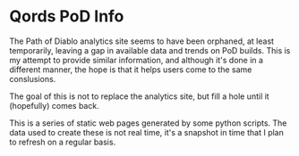 # Qords PoD Info
The Path of Diablo analytics site seems to have been orphaned, at least temporarily, leaving a gap in available data and trends on PoD builds. This is my attempt to provide similar information, and although it's done in a different manner, the hope is that it helps users come to the same conslusions. 

The goal of this is not to replace the analytics site, but fill a hole until it (hopefully) comes back. 

This is a series of static web pages generated by some python scripts. The data used to create these is not real time, it's a snapshot in time that I plan to refresh on a regular basis.

